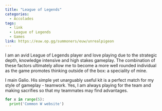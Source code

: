```yaml
---
title: "League of Legends"
categories:
  - Accolades
tags:
  - link
  - League of Legends
  - Games
link: https://euw.op.gg/summoners/euw/unrealpigeon
---
```


I am an avid League of Legends player and love playing due to the strategic depth, knowledge intensive and high stakes gameplay. The combination of these factors ultimately allow me to become a more well rounded individual as the game promotes thinking outside of the box: a speciality of mine.

I main Galio. His simple yet unarguably useful kit is a perfect match for my style of gameplay - teamwork. Yes, I am always playing for the team and making sacrifies so that my teammates may find advantages. 

```py 
for x in range(5):
  print('Common W website')
  ```
